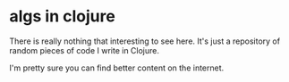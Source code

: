 # algs in clojure

There is really nothing that interesting to see here. It's just a repository of random pieces of code I write in Clojure.

I'm pretty sure you can find better content on the internet.
